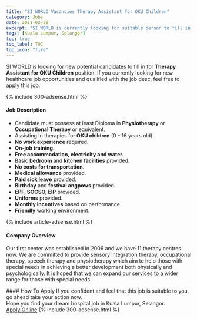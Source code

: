 ```yaml
---
title: "SI WORLD Vacancies Therapy Assistant for OKU Children" 
category: Jobs 
date: 2021-02-28 
excerpt: "SI WORLD is currently looking for suitable person to fill in the Therapy Assistant for OKU Children which positioned at Kuala Lumpur, Selangor" 
tags: [Kuala Lumpur, Selangor] 
toc: true 
toc_label: TOC 
toc_icon: "fire" 
--- 
```


<p>SI WORLD is looking for new potential candidates to fill in for <b>Therapy Assistant for OKU Children</b> position. If you currently looking for new healthcare job opportunities and qualified with the job desc, feel free to apply this job.
</p>{% include 300-adsense.html %} 
<div><div><h4>Job Description</h4></div><div><div><span><div><ul><li>Candidate must possess at least Diploma in <strong>Physiotherapy</strong> or <strong>Occupational Therapy</strong> or equivalent.</li><li>Assisting in therapies for <strong>OKU children</strong> (0 - 16 years old).</li><li><strong>No work experience</strong> required.</li><li><strong>On-job training</strong>.</li><li><strong>Free accommodation, electricity and water.</strong></li><li>Basic <strong>bedroom </strong>and <strong>kitchen facilities</strong> provided.</li><li><strong>No costs for transportation</strong>.</li><li><strong>Medical allowance</strong> provided.</li><li><strong>Paid sick leave</strong> provided.</li><li><strong>Birthday</strong> and <strong>festival angpows</strong> provided.</li><li><strong>EPF, SOCSO, EIP</strong> provided.</li><li><strong>Uniforms</strong> provided.</li><li><strong>Monthly incentives</strong> based on performance.</li><li><strong>Friendly</strong> working environment.</li></ul></div></span></div></div></div> 
{% include article-adsense.html %} 
<div><div><h4>Company Overview</h4></div><div><div><span><div><p>Our first center was established in 2006 and we have 11 therapy centres now. We are committed to provide sensory integration therapy, occupational therapy, speech therapy and physiotherapy which aim to help those with special needs in achieving a better development both physically and psychologically.&#160;It is hoped that we can expand our services to a wider range for those with special needs.</p></div></span></div></div></div> 
#### How To Apply 
If you confident and feel that this job is suitable to you, go ahead take your action now. <br/> 
Hope you find your dream hospital job in Kuala Lumpur, Selangor. <br/> 
<a href="https://www.jobstreet.com.my/en/job/therapy-assistant-for-oku-children-4493087?jobId=jobstreet-my-job-4493087" class="btn btn--warning" target="_blank" rel="nofollow noopenner">Apply Online</a> 
{% include 300-adsense.html %} 